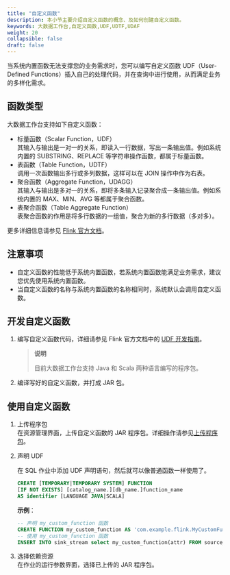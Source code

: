 ```yaml
---
title: "自定义函数"
description: 本小节主要介绍自定义函数的概念、及如何创建自定义函数。 
keywords: 大数据工作台,自定义函数,UDF,UDTF,UDAF
weight: 20
collapsible: false
draft: false
---
```


当系统内置函数无法支撑您的业务需求时，您可以编写自定义函数 UDF（User-Defined Functions）插入自己的处理代码，并在查询中进行使用，从而满足业务的多样化需求。

## 函数类型

大数据工作台支持如下自定义函数：

- 标量函数（Scalar Function，UDF）   
    其输入与输出是一对一的关系，即读入一行数据，写出一条输出值。例如系统内置的 SUBSTRING、REPLACE 等字符串操作函数，都属于标量函数。
- 表函数（Table Function，UDTF）   
    调用一次函数输出多行或多列数据，这样可以在 JOIN 操作中作为右表。
- 聚合函数（Aggregate Function，UDAGG）   
    其输入与输出是多对一的关系，即将多条输入记录聚合成一条输出值。例如系统内置的 MAX、MIN、AVG 等都属于聚合函数。
- 表聚合函数（Table Aggregate Function）   
    表聚合函数的作用是将多行数据的一组值，聚合为新的多行数据（多对多）。

更多详细信息请参见 [Flink 官方文档](https://nightlies.apache.org/flink/flink-docs-release-1.12/zh/dev/table/functions/udfs.html#%E6%A0%87%E9%87%8F%E5%87%BD%E6%95%B0)。

## 注意事项

- 自定义函数的性能低于系统内置函数，若系统内置函数能满足业务需求，建议您优先使用系统内置函数。
- 当自定义函数的名称与系统内置函数的名称相同时，系统默认会调用自定义函数。

## 开发自定义函数

1. 编写自定义函数代码，详细请参见 Flink 官方文档中的 [UDF 开发指南](https://ci.apache.org/projects/flink/flink-docs-release-1.12/zh/dev/table/functions/udfs.html#开发指南)。

    > **说明**
    > 
    > 目前大数据工作台支持 Java 和 Scala 两种语言编写的程序包。

2. 编译写好的自定义函数，并打成 JAR 包。

## 使用自定义函数

1. 上传程序包   
    在资源管理界面，上传自定义函数的 JAR 程序包。详细操作请参见[上传程序包](/bigdata/dataomnis/manual/resource/upload/)。   
2. 声明 UDF   
    
    在 SQL 作业中添加 UDF 声明语句，然后就可以像普通函数一样使用了。

    ```sql
    CREATE [TEMPORARY|TEMPORARY SYSTEM] FUNCTION 
    [IF NOT EXISTS] [catalog_name.][db_name.]function_name 
    AS identifier [LANGUAGE JAVA|SCALA]
    ```

    **示例**：
    ```sql
    -- 声明 my_custom_function 函数
    CREATE FUNCTION my_custom_function AS 'com.example.flink.MyCustomFunction';
    -- 使用 my_custom_function 函数
    INSERT INTO sink_stream select my_custom_function(attr) FROM source_stream;
    ```

3. 选择依赖资源   
    在作业的运行参数界面，选择已上传的 JAR 程序包。